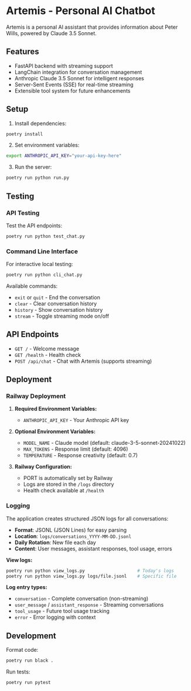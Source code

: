 # Artemis - Personal AI Chatbot

Artemis is a personal AI assistant that provides information about Peter Wills, powered by Claude 3.5 Sonnet.

## Features

- FastAPI backend with streaming support
- LangChain integration for conversation management
- Anthropic Claude 3.5 Sonnet for intelligent responses
- Server-Sent Events (SSE) for real-time streaming
- Extensible tool system for future enhancements

## Setup

1. Install dependencies:
```bash
poetry install
```

2. Set environment variables:
```bash
export ANTHROPIC_API_KEY="your-api-key-here"
```

3. Run the server:
```bash
poetry run python run.py
```

## Testing

### API Testing
Test the API endpoints:
```bash
poetry run python test_chat.py
```

### Command Line Interface
For interactive local testing:
```bash
poetry run python cli_chat.py
```

Available commands:
- `exit` or `quit` - End the conversation
- `clear` - Clear conversation history  
- `history` - Show conversation history
- `stream` - Toggle streaming mode on/off

## API Endpoints

- `GET /` - Welcome message
- `GET /health` - Health check
- `POST /api/chat` - Chat with Artemis (supports streaming)

## Deployment

### Railway Deployment

1. **Required Environment Variables:**
   - `ANTHROPIC_API_KEY` - Your Anthropic API key

2. **Optional Environment Variables:**
   - `MODEL_NAME` - Claude model (default: claude-3-5-sonnet-20241022)
   - `MAX_TOKENS` - Response limit (default: 4096)
   - `TEMPERATURE` - Response creativity (default: 0.7)

3. **Railway Configuration:**
   - PORT is automatically set by Railway
   - Logs are stored in the `/logs` directory
   - Health check available at `/health`

### Logging

The application creates structured JSON logs for all conversations:

- **Format**: JSONL (JSON Lines) for easy parsing
- **Location**: `logs/conversations_YYYY-MM-DD.jsonl`
- **Daily Rotation**: New file each day
- **Content**: User messages, assistant responses, tool usage, errors

**View logs:**
```bash
poetry run python view_logs.py                    # Today's logs
poetry run python view_logs.py logs/file.jsonl    # Specific file
```

**Log entry types:**
- `conversation` - Complete conversation (non-streaming)
- `user_message` / `assistant_response` - Streaming conversations
- `tool_usage` - Future tool usage tracking
- `error` - Error logging with context

## Development

Format code:
```bash
poetry run black .
```

Run tests:
```bash
poetry run pytest
```